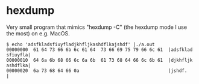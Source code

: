 # hexdump

Very small program that mimics "hexdump -C" (the hexdump mode I use the most) on e.g. MacOS.

    $ echo 'adsfkladsfiuyfladjkhfljkashdflkajshdf' |./a.out
    00000000  61 64 73 66 6b 6c 61 64  73 66 69 75 79 66 6c 61  |adsfklad sfiuyfla|
    00000010  64 6a 6b 68 66 6c 6a 6b  61 73 68 64 66 6c 6b 61  |djkhfljk ashdflka|
    00000020  6a 73 68 64 66 0a                                 |jshdf.           |
    
